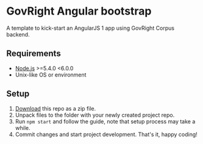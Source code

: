 # GovRight Angular bootstrap

A template to kick-start an AngularJS 1 app using GovRight Corpus backend.

## Requirements

* [Node.js](https://nodejs.org/) >=5.4.0 <6.0.0
* Unix-like OS or environment

## Setup

1. [Download](https://github.com/GovRight/angular-bootstrap/archive/master.zip) this repo as a zip file.
2. Unpack files to the folder with your newly created project repo.
3. Run `npm start` and follow the guide, note that setup process may take a while.
4. Commit changes and start project development. That's it, happy coding!
